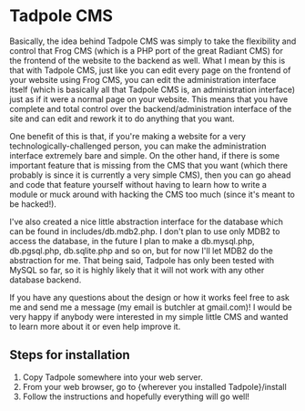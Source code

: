 Tadpole CMS
===========
Basically, the idea behind Tadpole CMS was simply to take the flexibility and control that Frog CMS (which is a PHP port of the great Radiant CMS) for the frontend of the website to the backend as well. What I mean by this is that with Tadpole CMS, just like you can edit every page on the frontend of your website using Frog CMS, you can edit the administration interface itself (which is basically all that Tadpole CMS is, an administration interface) just as if it were a normal page on your website. This means that you have complete and total control over the backend/administration interface of the site and can edit and rework it to do anything that you want.

One benefit of this is that, if you're making a website for a very technologically-challenged person, you can make the administration interface extremely bare and simple. On the other hand, if there is some important feature that is missing from the CMS that you want (which there probably is since it is currently a very simple CMS), then you can go ahead and code that feature yourself without having to learn how to write a module or muck around with hacking the CMS too much (since it's meant to be hacked!).

I've also created a nice little abstraction interface for the database which can be found in includes/db.mdb2.php. I don't plan to use only MDB2 to access the database, in the future I plan to make a db.mysql.php, db.pgsql.php, db.sqlite.php and so on, but for now I'll let MDB2 do the abstraction for me. That being said, Tadpole has only been tested with MySQL so far, so it is highly likely that it will not work with any other database backend.

If you have any questions about the design or how it works feel free to ask me and send me a message (my email is butchler at gmail.com)! I would be very happy if anybody were interested in my simple little CMS and wanted to learn more about it or even help improve it.

Steps for installation
----------------------
1. Copy Tadpole somewhere into your web server.
2. From your web browser, go to {wherever you installed Tadpole}/install
3. Follow the instructions and hopefully everything will go well!
